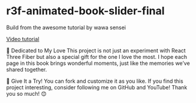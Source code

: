 # r3f-animated-book-slider-final
Build from the awesome tutorial by wawa sensei

[Video tutorial](https://youtu.be/b7a_Y1Ja6js)

💖 Dedicated to My Love
This project is not just an experiment with React Three Fiber but also a special gift for the one I love the most. I hope each page in this book brings wonderful moments, just like the memories we’ve shared together.

🚀 Give It a Try!
You can fork and customize it as you like. If you find this project interesting, consider following me on GitHub and YouTube! Thank you so much! 😊
